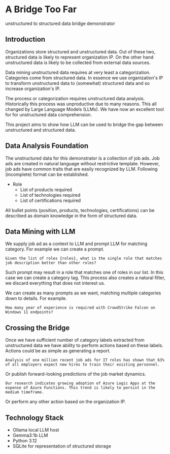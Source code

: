 # A Bridge Too Far
unstructured to structured data bridge demonstrator

## Introduction

Organizations store structured and unstructured data. Out of these two, structured data is likely to represent organization IP. On the other hand unstructured data is likely to be collected from external data sources.

Data mining unstructured data requires at very least a categorization. Categories come from structured data. In essence we use organization's IP to transform unstructured data to (somewhat) structured data and so increase organization's IP.

The process or categorization requires unstructured data analysis. Historically this process was unproductive due to many reasons. This all changed by Large Language Models (LLMs). We have now an excellent tool for for unstructured data comprehension.

This project aims to show how LLM can be used to bridge the gap between unstructured and structured data.

## Data Analysis Foundation

The unstructured data for this demonstrator is a collection of job ads. Job ads are created in natural language without restrictive template. However, job ads have common traits that are easily recognized by LLM. Following (incomplete) format can be established.

* Role
  * List of products required
  * List of technologies required
  * List of certifications required

All bullet points (position, products, technologies, certifications) can be described as domain knowledge in the form of structured data.

## Data Mining with LLM

We supply job ad as a context to LLM and prompt LLM for matching category. For example we can create a prompt.

```
Given the list of roles {roles}, what is the single role that matches job description better than other roles?
```

Such prompt may result in a role that matches one of roles in our list. In this case we can create a category tag. This process also creates a natural filter, we discard everything that does not interest us.

We can create as many prompts as we want, matching multiple categories down to details. For example.

```
How many year of experience is required with CrowdStrike Falcon on Windows 11 endpoints?
```

## Crossing the Bridge

Once we have sufficient number of category labels extracted from unstructured data we have ability to perform actions based on these labels. Actions could be as simple as generating a report.

```
Analysis of one million recent job ads for IT roles has shown that 63% of all employers expect new hires to train their existing personnel.
```

Or publish forward-looking predictions of the job market dynamics.

```
Our research indicates growing adoption of Azure Logic Apps at the expense of Azure Functions. This trend is likely to persist in the medium timeframe. 
```

Or perform any other action based on the organization IP.


## Technology Stack

* Ollama local LLM host
* Gemma3:1b LLM
* Python 3.12
* SQLite for representation of structured storage




